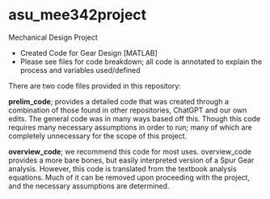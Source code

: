 # asu_mee342project
Mechanical Design Project

- Created Code for Gear Design [MATLAB]
- Please see files for code breakdown; all code is annotated to explain the process and variables used/defined

There are two code files provided in this repository:

  **prelim_code**; provides a detailed code that was created through a combination of those found in other repositories, ChatGPT and our own edits. The general code was in many ways based off this. Though this code requires many necessary assumptions in order to run; many of which are completely unnecessary for the scope of this project.
  
  **overview_code**; we recommend this code for most uses. overview_code provides a more bare bones, but easily interpreted version of a Spur Gear analysis. However, this code is translated from the textbook analysis equations. Much of it can be removed upon proceeding with the project, and the necessary assumptions are determined.
